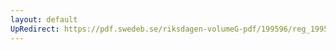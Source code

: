```yaml
---
layout: default
UpRedirect: https://pdf.swedeb.se/riksdagen-volumeG-pdf/199596/reg_199596/reg_199596_0002.pdf
---
```

